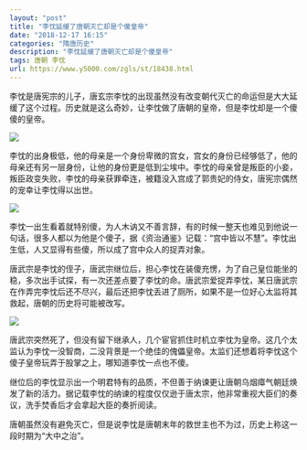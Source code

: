 ```yaml
---
layout: "post"
title: "李忱延缓了唐朝灭亡却是个傻皇帝"
date: "2018-12-17 16:15"
categories: "隋唐历史"
description: "李忱延缓了唐朝灭亡却是个傻皇帝"
tags: 唐朝 李忱
url: https://www.y5000.com/zgls/st/18438.html
---
```






李忱是唐宪宗的儿子，唐玄宗李忱的出现虽然没有改变朝代灭亡的命运但是大大延缓了这个过程。历史就是这么奇妙，让李忱做了唐朝的皇帝，但是李忱却是一个傻傻的皇帝。

![](https://img.y5000.com/uploads/allimg/170401/1341141T8-0.jpg)

李忱的出身极低，他的母亲是一个身份卑微的宫女，宫女的身份已经够低了，他的母亲还有另一层身份，让他的身份更是低到尘埃中。李忱的母亲曾是叛臣的小妾，叛臣政变失败，李忱的母亲获罪牵连，被籍没入宫成了郭贵妃的侍女，唐宪宗偶然的宠幸让李忱得以出世。

![](https://img.y5000.com/uploads/allimg/170401/1341144I7-1.jpg)

李忱一出生看着就特别傻，为人木讷又不善言辞，有的时候一整天也难见到他说一句话，很多人都以为他是个傻子，据《资治通鉴》记载：“宫中皆以不慧”。李忱出生低，人又显得有些傻，所以成了宫中众人的捉弄对象。

唐武宗是李忱的侄子，唐武宗继位后，担心李忱在装傻充愣，为了自己皇位能坐的稳，多次出手试探，有一次还差点要了李忱的命。唐武宗爱捉弄李忱，某日唐武宗在作弄完李忱后还不尽兴，最后还把李忱丢进了厕所，如果不是一位好心太监将其救起，唐朝的历史将可能被改写。

![](https://img.y5000.com/uploads/allimg/170401/134114F00-2.jpg)

唐武宗突然死了，但没有留下继承人，几个宦官抓住时机立李忱为皇帝。这几个太监认为李忱一没智商，二没背景是一个绝佳的傀儡皇帝。太监们还想着将李忱这个傻子皇帝玩弄于股掌之上，哪知道李忱一点也不傻。

继位后的李忱显示出一个明君特有的品质，不但善于纳谏更让唐朝乌烟瘴气朝廷焕发了新的活力。据记载李忱的纳谏的程度仅仅逊于唐太宗，他非常重视大臣们的奏议，洗手焚香后才会拿起大臣的奏折阅读。

唐朝虽然没有避免灭亡，但是说李忱是唐朝末年的救世主也不为过，历史上称这一段时期为“大中之治”。
